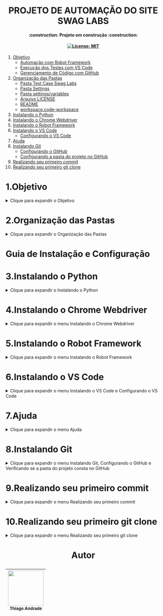 <h1 align="center">PROJETO DE AUTOMAÇÃO DO SITE SWAG LABS </h1>

<h4 align="center"> 
    :construction:  Projeto em construção  :construction:
</h4>

<h4 align="center">
    
[![License: MIT](https://img.shields.io/badge/License-MIT-yellow.svg)](https://github.com/macielthiago89/swaglabs/blob/main/LICENSE)
</h4>

1. [Objetivo](#1objetivo)
   * [Automação com Robot Framework](#automa%C3%A7%C3%A3o-com-robot-framework)
   * [Execução dos Testes com VS Code](#execu%C3%A7%C3%A3o-dos-testes-com-vs-code)
   * [Gerenciamento de Código com GitHub](#gerenciamento-de-c%C3%B3digo-com-github)
2. [Organização das Pastas](#2organiza%C3%A7%C3%A3o-das-pastas)
   * [Pasta Test Case Swag Labs](#pasta-test-case-swag-labs)
   * [Pasta Settings](#pasta-settings)
   * [Pasta settings/variables](#pasta-settingsvariables)
   * [Arquivo LICENSE](#readme)
   * [README](#readme)
   * [workspace.code-workspace](#workspacecode-workspace)
3. [Instalando o Python](#3instalando-o-python)
4. [Instalando o Chrome Webdriver](#4instalando-o-chrome-webdriver)
5. [Instalando o Robot Framework](#5instalando-o-robot-framework)
6. [Instalando o VS Code](#6instalando-o-vs-code)
   * [Configurando o VS Code](configurando-o-vs-code)
7. [Ajuda](#7ajuda)
8. [Instalando Git](#8instalando-git)
   * [Configurando o GitHub](#configurando-o-github)
   * [Configurando a pasta do projeto no GitHub](#configurando-a-pasta-do-projeto-no-github)
9. [Realizando seu primeiro commit](#9realizando-seu-primeiro-commit)
10. [Realizando seu primeiro git clone](#10realizando-seu-primeiro-git-clone)

# 1.Objetivo

<details>

<summary> Clique para expandir o Objetivo </summary>

Este projeto se concentra na automação do site Swag Labs ([Swag Labs](https://www.saucedemo.com)), que foi desenvolvido especificamente para permitir testes de automação. Ele serve como um ambiente de treinamento onde os desenvolvedores e testadores podem praticar e aprender técnicas de automação de testes utilizando diferentes ferramentas e frameworks, como o Robot Framework, Selenium, entre outros. O "Swag Labs" geralmente simula um site de comércio eletrônico fictício, oferecendo produtos para compra e funcionalidades comuns de e-commerce, como login de usuários, adição de itens ao carrinho de compras, checkout, entre outros. 

## Automação com Robot Framework

O Robot Framework é uma ferramenta de automação de código aberto amplamente utilizada para escrever testes automatizados. Ele oferece uma sintaxe simples e legível que facilita a criação e manutenção de testes automatizados. Neste projeto, utilizamos o Robot Framework para escrever casos de teste que cobrem diversas funcionalidades do Swag Labs. A flexibilidade e extensibilidade do Robot Framework permitem uma integração perfeita com o Swag Labs, garantindo uma cobertura abrangente dos testes, através de keywords

## Execução dos Testes com VS Code

Para realizar a execução dos testes automatizados, utilizamos o Visual Studio Code (VS Code). O VS Code é um ambiente de desenvolvimento integrado (IDE) leve e altamente personalizável, que oferece suporte para uma variedade de linguagens de programação, incluindo Python (utilizado pelo Robot Framework). Sua interface intuitiva e extensível facilita a execução dos testes automatizados, além de proporcionar recursos avançados para depuração e análise de resultados.

## Gerenciamento de Código com GitHub

O GitHub é uma plataforma de hospedagem de código-fonte baseada em Git, que oferece controle de versão distribuído e recursos colaborativos para desenvolvedores. Utilizamos o GitHub para salvar o código-fonte do projeto e gerenciar as atualizações de forma eficiente. Além disso, o GitHub oferece recursos como pull requests e issues, que facilitam a revisão de código e a colaboração entre membros da equipe de automação de testes.

Este repositório contém os scripts de automação, casos de teste e recursos necessários para a execução e manutenção dos testes automatizados no Swag Labs. Contribuições são bem-vindas!

</details>

# 2.Organização das Pastas

<details>

<summary> Clique para expandir o Organização das Pastas </summary>

Ao utilizar o Robot Framework, temos muita facilidade na especificação do código, pois este trabalha com abordagem keyword-driven, reduzindo quase completamente a necessidade de implementar uma linguagem de programação. Porém, mesmo com esta facilidade, precisamos organizar as keywords, locators, variáveis e test cases de modo a facilitar o trabalho em equipe e a manutenção do código.

## Pasta Test Case Swag Labs

Nesta pasta é onde se encontram os Test Cases, pastas onde os casos de teste serão escritos para serem executados através das keywords. As pastas são divididas por grupos de funcionalidades de cada tela do site, que aos poucos iremos cobrir todas as funcionalidades encontradas nas telas.

Em cada pasta dos grupos de funcionalidades também constam as pastas das evidências, renomeadas através do Robot, de acordo com o caso de teste.

## Pasta Settings

As pastas estão divididas por resources e variables. Utilizando o Padrão de Objeto de Página (POM), este padrão nos permite organizar as keywords, locators e variáveis.

### Pasta settings/main

- **Main**: Esta pasta é responsável por organizar e relacionar as pastas pais de settings através de um tipo de "encapsulamento".
- **Main_dados**: Esta pasta é responsável por conter os dados que serão utilizados com frequência na escrita e execução dos testes, como os dados de login, nome da empresa e ambiente.
- **Main_keywords**: Esta pasta é responsável por conter as keywords criadas pelo usuário durante a escrita e execução dos testes.
- **Main_resources**: Esta pasta contém todos os caminhos dos resources das keywords criadas para escrita e execução dos casos de testes.
- **Main_variables**: Esta pasta contém todos os caminhos das variáveis inseridas nos locators das keywords criadas para escrita e execução dos casos de testes.

### Pasta settings/resources/resources_casos_de_teste

- **resources_casos_de_teste**: Esta pasta é responsável por conter as keywords padrões das libraries do Robot Framework. Keywords relacionadas aos steps dos test cases.

### Pasta settings/resources/resource_test_setup

- **resource_test_setup**: Esta pasta é responsável por conter as keywords padrões das libraries do Robot Framework. Keywords relacionadas ao test setup.

### Pasta settings/resources/resource_test_teardown

- **resource_test_teardown**: Esta pasta é responsável por conter as keywords padrões das libraries do Robot Framework. Keywords relacionadas ao test teardown.

## Pasta settings/variables

- **Variables**: 
    - **Variables_test_case**: Esta pasta é responsável por armazenar os locators vinculados às variáveis dos test cases.
    - **Variables_test_setup**: Esta pasta é responsável por armazenar os locators vinculados às variáveis dos test setup.
    - **Variables_test_teardown**: Esta pasta é responsável por armazenar os locators vinculados às variáveis dos test teardown.

## Arquivo LICENSE

A licença MIT permite que o software seja tratado sem restrições para o uso, modificação e distribuição.

## README

É possível adicionar um arquivo README a um repositório para comunicar informações importantes sobre o seu projeto. Um README, junto com uma licença de repositório, um arquivo de citação, diretrizes de contribuição e um código de conduta, comunica as expectativas do projeto e ajuda você a gerenciar contribuições.

## workspace.code-workspace

Arquivo com o código em JSON para exibir as keywords do Robot Framework.

</details>

# Guia de Instalação e Configuração
   
# 3.Instalando o Python

<details>

<summary> Clique para expandir o Instalando o Python </summary>

3.1 Acesse o site [python.org/downloads](https://www.python.org/downloads/) ou pesquise no Google por "Python" e clique em "Downloads".

![1](https://github.com/macielthiago89/swaglabs/assets/92893341/542d3663-82e2-46c1-b8ff-1ed155866685)

3.2 Clique em "Download Python" (Versão atual).

![2](https://github.com/macielthiago89/swaglabs/assets/92893341/96fafc04-f1ce-441c-a6c0-648961087a41)

3.3 Marque os checkboxes "Use admin privileges when installing py.exe" e "Add python.exe to PATH". Após marcar os checkboxes, clique em "Install Now" e depois em "Next".

![3](https://github.com/macielthiago89/swaglabs/assets/92893341/ba2913cb-522e-45c2-abd3-7a6c9afa4d23)

3.4 Clique em "Close" para fechar o instalador do Python.

![4](https://github.com/macielthiago89/swaglabs/assets/92893341/1a5c9d87-9c1f-4fd6-9d08-7b18132f1825)

3.5 Abra o CMD do Windows e digite `python --version`. A versão exibida no CMD deve ser a mesma que você baixou no passo 02.

![5](https://github.com/macielthiago89/swaglabs/assets/92893341/b84b230a-891d-4b2c-9d6d-0735c732225d)

3.6 Clique em "Close" para fechar o instalador do Python.

</details>

# 4.Instalando o Chrome Webdriver

<details>

<summary> Clique para expandir o menu Instalando o Chrome Webdriver </summary>

4.1 No navegador do Chrome, clique em "⁝" para exibir as opções do Chrome e depois em "Ajuda" > "Sobre o Google Chrome".

![6](https://github.com/macielthiago89/swaglabs/assets/92893341/99d65f59-6c79-4ad6-9336-37c5c28715e1)

4.2 Verifique qual a última versão do Chrome. Caso esteja desatualizado, atualize-o.

![7](https://github.com/macielthiago89/swaglabs/assets/92893341/7a62ebf3-196e-423b-b95e-b22284523a87)

4.3 Acesse o site [chromedriver.chromium.org/downloads](https://chromedriver.chromium.org/downloads) e baixe a versão compatível com seu Chrome.

![8](https://github.com/macielthiago89/swaglabs/assets/92893341/5f2f3f39-fc86-4b19-ace0-fc131d76af90)

4.4 Clique em "STABLE", esta é a versão estável do Chrome Driver.

![9](https://github.com/macielthiago89/swaglabs/assets/92893341/6443dfeb-b682-4e3d-b56e-de2df1713504)

![10](https://github.com/macielthiago89/swaglabs/assets/92893341/4baa4052-fb57-45a1-a8ce-70484560c827)

4.5 Abra o arquivo baixado no seu navegador.

![11](https://github.com/macielthiago89/swaglabs/assets/92893341/ab6ea580-e15a-43b3-8b94-d6cd2f49833f)

4.6 Navegue até onde o Python foi instalado. Caso não lembre onde foi instalado, clique com o botão direito sobre o atalho do Python, abra o local do arquivo e a pasta "Scripts".

![13](https://github.com/macielthiago89/swaglabs/assets/92893341/d1945088-8ec9-45db-9449-67b66ae09567)

4.7 Cole o arquivo `chromedriver.exe`.

![12](https://github.com/macielthiago89/swaglabs/assets/92893341/5ccea767-4b0b-41ae-9a3c-09c9b9cb08a7)

![14](https://github.com/macielthiago89/swaglabs/assets/92893341/5b93744c-c7f0-4c3b-a9bb-3b3dc47a66e8)

</details>

# 5.Instalando o Robot Framework

<details>

<summary> Clique para expandir o menu Instalando o Robot Framework </summary>

5.1 Abra o CMD do Windows e digite `pip install robotframework`.

![15](https://github.com/macielthiago89/swaglabs/assets/92893341/ffd37d8e-ea61-4420-b8a8-733b41776157)

5.2 Abra o CMD do Windows e digite `pip install robotframework-seleniumlibrary`.

![16](https://github.com/macielthiago89/swaglabs/assets/92893341/c9cb3c13-1185-4070-89d1-47c5a952274e)

5.3 Abra o CMD do Windows e digite `pip install setuptools`.

![18](https://github.com/macielthiago89/swaglabs/assets/92893341/f0884320-e0fd-4e8d-b1c6-cfb47200d7b4)

5.4 Abra o CMD do Windows e digite `pip install robotframework-faker`.

![19](https://github.com/macielthiago89/swaglabs/assets/92893341/b8c7239d-b5de-4b20-99b1-fae179efa91d)

</details>

# 6.Instalando o VS Code

<details>

<summary> Clique para expandir o menu Instalando o VS Code e Configurando o VS Code </summary>

6.1 Acesse o site [code.visualstudio.com/download](https://code.visualstudio.com/download) ou pesquise no Google por "VS Code" e clique em "Download".

![20](https://github.com/macielthiago89/swaglabs/assets/92893341/19b5e435-2efd-4441-8e2b-deb1190f3c7f)

6.2 Selecione o Visual Studio Code de acordo com seu sistema operacional.

![21](https://github.com/macielthiago89/swaglabs/assets/92893341/9180ebec-3e00-46fd-a1d3-19c5b11337e4)

6.3 Aceite o acordo e siga as instruções para finalizar a instalação.

![22](https://github.com/macielthiago89/swaglabs/assets/92893341/0bbd1ffe-f125-4a20-a02f-9340c9aaaee8)

# Configurando o VS Code

6.4 Abra o VS Code.

6.5 Clique em "Extensions" e instale as extensões necessárias, como "Robot Framework Language Server", "Material Icon Theme", e "Dracula Official".

![23](https://github.com/macielthiago89/swaglabs/assets/92893341/ca7fc48c-ef3a-4ed6-b46d-26bffb9a176c)

![25](https://github.com/macielthiago89/swaglabs/assets/92893341/fa67a4b9-f194-4540-8303-1033ea962b43)

![26](https://github.com/macielthiago89/swaglabs/assets/92893341/d01a2a30-be0a-469d-b702-7ea8763c5125)

6.6 Crie um arquivo `.code-workspace` para configurar o ambiente de trabalho.

![27](https://github.com/macielthiago89/swaglabs/assets/92893341/ee8a553b-c7b5-4816-bffb-e2fb32b30aba)

6.7 Cole o seguinte código no arquivo:

```json
{
    "folders": [
        {
            "path": "."
        }
    ],
    "settings": {
        "rfLanguageServer.libraries": [
            "BuiltIn-3.1.1",
            "Collections-3.1.1",
            "DateTime-3.1.1",
            "Dialogs-3.1.1",
            "OperatingSystem-3.1.1",
            "Process-3.1.1",
            "Screenshot-3.1.1",
            "SeleniumLibrary-3.3.1",
            "Telnet-3.1.1",
            "XML-3.1.1"
        ]
    }
}
```

![28](https://github.com/macielthiago89/swaglabs/assets/92893341/2aed22af-bcad-45b8-ac84-ea18513874d6)

Após salvar o arquivo, crie um arquivo com extensão .robot e digite *** Sistema para exibir as opções de sessões do Robot.

Crie outro arquivo com extensão .robot, digite *** Settings *** e importe a library Selenium ou qualquer outra. Em seguida, digite *** Keywords ***.

![29](https://github.com/macielthiago89/swaglabs/assets/92893341/d51ae1d4-fdb7-47ef-b969-b1c6c2b06724)

Ao digitar a keyword, o VS Code já exibe a opção para selecionar.

![30](https://github.com/macielthiago89/swaglabs/assets/92893341/406ba833-73a0-4ea2-a992-0e49ac33126f)

</details>

# 7.Ajuda

<details>

<summary> Clique para expandir o menu Ajuda </summary>

Se mesmo após a instalação do Python o programa não reconheceu as variáveis de ambiente, siga estes passos:

   * 7.1. Clique em "Pesquisa" no Windows.

   * 7.2. Digite "Variáveis de ambiente".

   * 7.3. Após a tela abrir, clique em "Variáveis de ambiente".

   * 7.4. Em "Variáveis de usuário", clique em "Path".

   * 7.5. Clique em "Editar".

   * 7.6. Clique em "Procurar" e navegue até onde o seu Python foi instalado.

   * 7.7. Selecione o diretório do Python e Python\Scripts.

   * 7.8. Coloque as duas variáveis em primeiro e salve.

![31](https://github.com/macielthiago89/swaglabs/assets/92893341/8ee4ed3a-92ff-4dbd-b5a4-908bceb25c74)

</details>

# 8.Instalando Git

<details>

<summary> Clique para expandir o menu Instalando Git, Configurando o GitHub e Verificando se a pasta do projeto consta no GitHub </summary>

8.1 Acesse o link [Git para Windows](https://git-scm.com/download/win) ou pesquise no Google por "GIT" e clique em "Download for Windows".

![1](https://github.com/macielthiago89/swaglabs/assets/92893341/df3a7b51-64e5-49c3-8d9a-764b778f1aa2)

8.2 Selecione a arquitetura de acordo com o seu sistema.

![2](https://github.com/macielthiago89/swaglabs/assets/92893341/4f148730-3622-49eb-877e-3cbb5a77f6a3)

8.3 Abra o programa do Git e clique sempre em "NEXT".

![3](https://github.com/macielthiago89/swaglabs/assets/92893341/a29ccbca-e5c3-4fba-aad9-4ee6a9985b90)

## Configurando o GitHub

8.4 Abra o VS Code.

8.5 Clique em "View" e selecione a opção "Terminal".

![4](https://github.com/macielthiago89/swaglabs/assets/92893341/397e9826-fa64-4efb-975e-40cdc47b8607)

8.6 No terminal, clique em "Git Bash".

![5](https://github.com/macielthiago89/swaglabs/assets/92893341/3b7959b0-6a94-4f0a-b39f-06bda8604f54)

8.7 No terminal, digite `git config --global user.name <Seu nome de usuário do GitHub>`.

![6](https://github.com/macielthiago89/swaglabs/assets/92893341/6b34ef25-6e32-43c9-b81c-ce2f91476d27)

8.8 No terminal, digite `git config --global user.email <Seu e-mail do GitHub>`.

![7](https://github.com/macielthiago89/swaglabs/assets/92893341/e7c7559d-70cd-4d2d-89f3-4ea2fc7a7f50)

## Configurando a pasta do projeto no GitHub

8.9 Abra o VS Code.

8.10 Clique em "Source Control". (Observação: Caso não tenha a opção "Source Control" visível, clique com o botão direito na engrenagem de configuração e selecione a opção "Source Control").

![8](https://github.com/macielthiago89/swaglabs/assets/92893341/f756a63e-d07f-492d-a3a4-3b82d12b3ed5)

8.11 Clique em "Open Folder".

![9](https://github.com/macielthiago89/swaglabs/assets/92893341/32066b46-02bc-4edb-8b74-595d68ac4422)

8.12 Selecione a pasta para criar o projeto ou crie uma nova.

![10](https://github.com/macielthiago89/swaglabs/assets/92893341/d1cb0a80-0e10-44ec-bf3a-6d4f364661e6)

8.13 O VS Code irá exibir uma tela de confiabilidade para os autores da pasta. Selecione a caixa de seleção "Trust the authors of all files in the parent folder 'Nome da sua pasta'". Clique em "Yes, I trust the authors".

![11](https://github.com/macielthiago89/swaglabs/assets/92893341/a7315810-9ea8-4f2c-b1b6-b4168677692c)

## Verificando se a pasta do projeto consta no GitHub

8.14 Clique em "New File".

8.15 Crie um arquivo qualquer.

![12](https://github.com/macielthiago89/swaglabs/assets/92893341/542a7ac2-09c1-47a9-86bf-a2fdd45585ae)

8.16 Clique em "Source File". Clique em "Publish to GitHub".

![14](https://github.com/macielthiago89/swaglabs/assets/92893341/38776858-72c3-4273-8cd3-3add6d8e4ef8)

8.17 O sistema deve exibir uma mensagem pedindo para a extensão do GitHub acessar o GitHub pelo seu navegador. Clique em "Allow".

![15](https://github.com/macielthiago89/swaglabs/assets/92893341/fe6badec-6667-4be3-af27-952e433391e2)

8.18 O VS Code deve abrir seu navegador e pedir para abrir o Visual Studio Code, clique em "Sim".

![16](https://github.com/macielthiago89/swaglabs/assets/92893341/a261d390-2cb9-44cb-b458-965260d8ff77)

8.19 Retorne ao VS Code e no campo de pesquisa insira o nome do seu repositório que será criado no GitHub.

![17](https://github.com/macielthiago89/swaglabs/assets/92893341/17af54c8-ec90-4c26-8f76-e1cb96514670)

8.20 No VS Code, selecione no campo de pesquisa o arquivo criado anteriormente.

![18](https://github.com/macielthiago89/swaglabs/assets/92893341/3a41fb63-2e0a-4bf0-8ef7-09f8402d1a87)

8.21 O VS Code irá exibir para abrir o GitHub no seu navegador. Clique em "Sign in with your browser".

![19](https://github.com/macielthiago89/swaglabs/assets/92893341/3c1e37bd-9c71-4aaa-a494-089506dbee13)

8.22 O VS Code deve exibir a mensagem de sucesso. Clique em "Open on GitHub".

![20](https://github.com/macielthiago89/swaglabs/assets/92893341/6326c880-1b77-40fe-85c6-4663711eacdc)

8.23 O sistema deve exibir no seu navegador a sua conta do GitHub com o seu repositório e o arquivo criado no passo 12.

![21](https://github.com/macielthiago89/swaglabs/assets/92893341/3f0f2673-fdc2-476a-9f66-715464fac555)

</details>

# 9.Realizando seu primeiro commit

<details>

<summary> Clique para expandir o menu Realizando seu primeiro commit </summary>

9.1 No terminal clique em git bash e digite o codigo abaixo:

```
echo "# (Nome do repositorio)" >> README.md
git init
git add README.md
git commit -m "Nome do primeiro commit"
git branch -M main
git remote add origin (Link do repositorio completo com .git no final)
git push -u origin main

```

9.2 No arquivo criado, realize alguma edição.

![22](https://github.com/macielthiago89/swaglabs/assets/92893341/ecbf11fb-5ad1-450a-adbb-81b2f53ee79a)

9.3 Clique em "Source File". Insira o título do commit no campo "Message". Clique em "Commit".

![23](https://github.com/macielthiago89/swaglabs/assets/92893341/4f697345-bf19-4531-ba6a-b42e58151fd3)

9.4 O VS Code deve exibir uma mensagem informando que não tem nenhuma edição preparada e pergunta se você quer realizar a mudança, clique em "Always".

![24](https://github.com/macielthiago89/swaglabs/assets/92893341/f2f59439-9ec8-4be4-abb1-50f71b162d24)

9.5 Clique em "Sync Changes".

![25](https://github.com/macielthiago89/swaglabs/assets/92893341/eb5946bb-b1e8-4985-9a12-804bc1e0165b)

9.6 O VS Code deve exibir a mensagem informando para qual branch será feito o commit.

![26](https://github.com/macielthiago89/swaglabs/assets/92893341/10f615ad-993e-4f16-89f3-cc7cab0f6ec8)

9.7 Atualize o seu GitHub e verifique a edição realizada.

![27](https://github.com/macielthiago89/swaglabs/assets/92893341/df2acc25-26fe-4afa-84aa-c1301c9afb9b)

</details>

# 10.Realizando seu primeiro git clone

<details>

<summary> Clique para expandir o menu Realizando seu primeiro git clone </summary>

10.1 No VS Code, clique em "New Window".

![28](https://github.com/macielthiago89/swaglabs/assets/92893341/3a2fe9bd-d731-4e4c-af80-d56b7936e5c3)

10.2 Clique em "Source File".

![29](https://github.com/macielthiago89/swaglabs/assets/92893341/5dec7dbb-b890-4b90-bec5-acf52dcd41c7)

10.3 Clique em "Clone Repository".

![30](https://github.com/macielthiago89/swaglabs/assets/92893341/0524bea3-9ad8-4a50-9394-510326b9fba2)

10.4 Selecione o repositório do GitHub que você quer clonar.

![31](https://github.com/macielthiago89/swaglabs/assets/92893341/2a7dd673-b0bb-4af4-8240-de76377a5899)

10.5 Selecione a pasta no Windows onde será salvo o seu repositório.

![32](https://github.com/macielthiago89/swaglabs/assets/92893341/f51918c2-40a8-405a-adea-66fd08606fa0)

10.6 Clique em "Open in New Window".

![33](https://github.com/macielthiago89/swaglabs/assets/92893341/094daff9-5994-47ad-ac8c-7c5932ce4c3c)

10.7 As pastas serão clonadas do repositório do GitHub e inseridas no VS Code.

![34](https://github.com/macielthiago89/swaglabs/assets/92893341/21e0e139-8ca2-49fd-b6d9-c066cf747d2f)

</details>

<h1 align="center"> 
    
Autor

</h1>

| [<img loading="lazy" src="https://avatars.githubusercontent.com/u/92893341?s=400&u=0989f8aaeafda3859f2027f9505d0a2905697e91&v=4" width=115><br><sub>Thiago Andrade</sub>](https://github.com/macielthiago89/) |
| :---: | 
